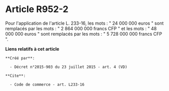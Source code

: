 # Article R952-2

Pour l'application de l'article L. 233-16, les mots : " 24 000 000 euros " sont remplacés par les mots : " 2 864 000 000
francs CFP " et les mots : " 48 000 000 euros " sont remplacés par les mots : " 5 728 000 000 francs CFP ".

**Liens relatifs à cet article**

	**Créé par**:

	  - Décret n°2015-903 du 23 juillet 2015 - art. 4 (VD)

	**Cite**:

	  - Code de commerce - art. L233-16
